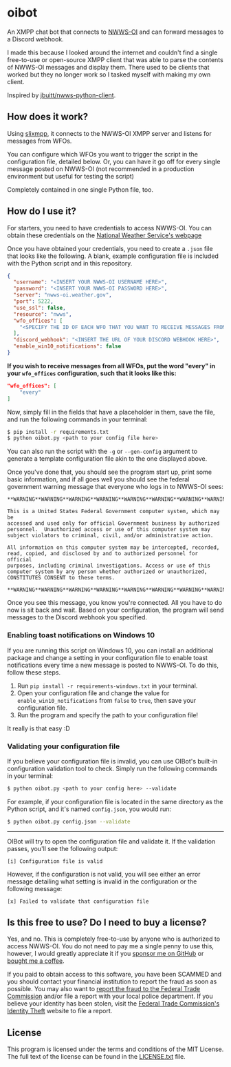 # oibot

An XMPP chat bot that connects to [NWWS-OI](https://weather.gov/nwws) and can forward messages to a Discord webhook.

I made this because I looked around the internet and couldn't find a single free-to-use or open-source XMPP client that was able to parse the contents of NWWS-OI messages and display them. There used to be clients that worked but they no longer work so I tasked myself with making my own client.

Inspired by [jbuitt/nwws-python-client](https://github.com/jbuitt/nwws-python-client).

## How does it work?
Using [slixmpp](https://slixmpp.readthedocs.io), it connects to the NWWS-OI XMPP server and listens for messages from WFOs.

You can configure which WFOs you want to trigger the script in the configuration file, detailed below. Or, you can have it go off for every single message posted on NWWS-OI (not recommended in a production environment but useful for testing the script)

Completely contained in one single Python file, too.

## How do I use it?
For starters, you need to have credentials to access NWWS-OI. You can obtain these credentials on the [National Weather Service's webpage](https://weather.gov/nwws)

Once you have obtained your credentials, you need to create a `.json` file that looks like the following. A blank, example configuration file is included with the Python script and in this repository.
```json
{
  "username": "<INSERT YOUR NWWS-OI USERNAME HERE>",
  "password": "<INSERT YOUR NWWS-OI PASSWORD HERE>",
  "server": "nwws-oi.weather.gov",
  "port": 5222,
  "use_ssl": false,
  "resource": "nwws",
  "wfo_offices": [
    "<SPECIFY THE ID OF EACH WFO THAT YOU WANT TO RECEIVE MESSAGES FROM>"
  ],
  "discord_webhook": "<INSERT THE URL OF YOUR DISCORD WEBHOOK HERE>",
  "enable_win10_notifications": false
}
```

**If you wish to receive messages from all WFOs, put the word "every" in your `wfo_offices` configuration, such that it looks like this:**
```json
"wfo_offices": [
    "every"
]
```

Now, simply fill in the fields that have a placeholder in them, save the file, and run the following commands in your terminal:
```bash
$ pip install -r requirements.txt
$ python oibot.py <path to your config file here>
```

You can also run the script with the `-g` or `--gen-config` argument to generate a template configuration file akin to the one displayed above.

Once you've done that, you should see the program start up, print some basic information, and if all goes well you should see the federal government warning message that everyone who logs in to NWWS-OI sees:
```
**WARNING**WARNING**WARNING**WARNING**WARNING**WARNING**WARNING**WARNING**

This is a United States Federal Government computer system, which may be
accessed and used only for official Government business by authorized
personnel.  Unauthorized access or use of this computer system may
subject violators to criminal, civil, and/or administrative action.

All information on this computer system may be intercepted, recorded,
read, copied, and disclosed by and to authorized personnel for official
purposes, including criminal investigations. Access or use of this
computer system by any person whether authorized or unauthorized,
CONSTITUTES CONSENT to these terms.

**WARNING**WARNING**WARNING**WARNING**WARNING**WARNING**WARNING**WARNING**
```

Once you see this message, you know you're connected. All you have to do now is sit back and wait. Based on your configuration, the program will send messages to the Discord webhook you specified.

### Enabling toast notifications on Windows 10
If you are running this script on Windows 10, you can install an additional package and change a setting in your configuration file to enable toast notifications every time a new message is posted to NWWS-OI. To do this, follow these steps.

1. Run `pip install -r requirements-windows.txt` in your terminal.
2. Open your configuration file and change the value for `enable_win10_notifications` from `false` to `true`, then save your configuration file.
3. Run the program and specify the path to your configuration file!

It really is that easy :D

### Validating your configuration file
If you believe your configuration file is invalid, you can use OIBot's built-in configuration validation tool to check. Simply run the following commands in your terminal:
```bash
$ python oibot.py <path to your config here> --validate
```
For example, if your configuration file is located in the same directory as the Python script, and it's named `config.json`, you would run:
```bash
$ python oibot.py config.json --validate
```

---

OIBot will try to open the configuration file and validate it. If the validation passes, you'll see the following output:
```
[i] Configuration file is valid
```
However, if the configuration is not valid, you will see either an error message detailing what setting is invalid in the configuration or the following message:
```
[x] Failed to validate that configuration file
```



## Is this free to use? Do I need to buy a license?
Yes, and no. This is completely free-to-use by anyone who is authorized to access NWWS-OI. You do not need to pay me a single penny to use this, however, I would greatly appreciate it if you [sponsor me on GitHub](https://github.com/sponsors/sanelk2004) or [bought me a coffee](https://cash.app/$3reetop).

If you paid to obtain access to this software, you have been SCAMMED and you should contact your financial institution to report the fraud as soon as possible. You may also want to [report the fraud to the Federal Trade Commission](https://reportfraud.ftc.gov) and/or file a report with your local police department. If you believe your identity has been stolen, visit the [Federal Trade Commission's Identity Theft](https://identitytheft.gov) website to file a report.

## License
This program is licensed under the terms and conditions of the MIT License. The full text of the license can be found in the [LICENSE.txt](./LICENSE.txt) file.
